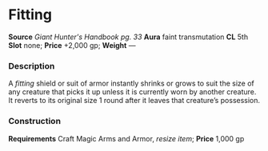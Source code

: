 ﻿---
name: "Fitting"
type: ['armor_quality', 'shield_quality']
price: "+2,000 gp"
description: |
  "A _fitting_ shield or suit of armor instantly shrinks or grows to suit the size of any creature that picks it up unless it is currently worn by another creature. It reverts to its original size 1 round after it leaves that creature’s possession."
---

#  Fitting

**Source** _Giant Hunter's Handbook pg. 33_
**Aura** faint transmutation **CL** 5th
**Slot** none; **Price** +2,000 gp; **Weight** —

### Description

A _fitting_ shield or suit of armor instantly shrinks or grows to suit the size of any creature that picks it up unless it is currently worn by another creature. It reverts to its original size 1 round after it leaves that creature’s possession.

### Construction

**Requirements** Craft Magic Arms and Armor, _resize item_; **Price** 1,000 gp